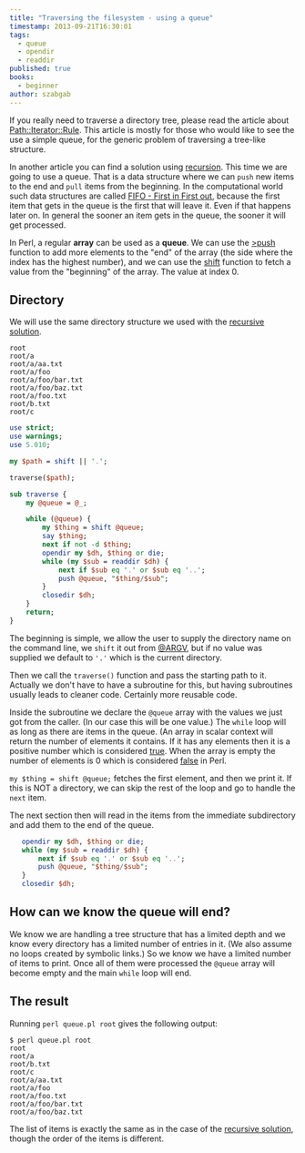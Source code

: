 ```yaml
---
title: "Traversing the filesystem - using a queue"
timestamp: 2013-09-21T16:30:01
tags:
  - queue
  - opendir
  - readdir
published: true
books:
  - beginner
author: szabgab
---
```



If you really need to traverse a directory tree, please read the
article about [Path::Iterator::Rule](/finding-files-in-a-directory-using-perl).
This article is mostly for those who would like to see the use a simple queue,
for the generic problem of traversing a tree-like structure.


In another article you can find a solution using [recursion](/recursive-subroutines).
This time we are going to use a queue. That is a data structure where we can `push`
new items to the end and `pull` items from the beginning. In the computational world
such data structures are called [FIFO - First in First out](http://en.wikipedia.org/wiki/FIFO),
because the first item that gets in the queue is the first that will leave it. Even if that happens
later on. In general the sooner an item gets in the queue, the sooner it will get processed. 

In Perl, a regular **array** can be used as a **queue**. We can use the
[>push](/manipulating-perl-arrays) function to
add more elements to the "end" of the array (the side where the index has the highest number),
and we can use the [shift](/manipulating-perl-arrays) function to fetch a value
from the "beginning" of the array. The value at index 0.

## Directory

We will use the same directory structure we used with the
[recursive solution](/recursive-subroutines).

```
root
root/a
root/a/aa.txt
root/a/foo
root/a/foo/bar.txt
root/a/foo/baz.txt
root/a/foo.txt
root/b.txt
root/c
```


```perl
use strict;
use warnings;
use 5.010;

my $path = shift || '.';

traverse($path);

sub traverse {
    my @queue = @_;

    while (@queue) {
        my $thing = shift @queue;
        say $thing;
        next if not -d $thing;
        opendir my $dh, $thing or die;
        while (my $sub = readdir $dh) {
            next if $sub eq '.' or $sub eq '..';
            push @queue, "$thing/$sub";
        }
        closedir $dh;
    }
    return;
}
```

The beginning is simple, we allow the user to supply the directory name on
the command line, we `shift` it out from [@ARGV](/argv-in-perl),
but if no value was supplied we default to `'.'` which is the current directory.

Then we call the `traverse()` function and pass the starting path to it.
Actually we don't have to have a subroutine for this, but having subroutines usually
leads to cleaner code. Certainly more reusable code.

Inside the subroutine we declare the `@queue` array with the values
we just got from the caller. (In our case this will be one value.)
The `while` loop will as long as there are items in the queue.
(An array in scalar context will return the number of elements it contains.
If it has any elements then it is a positive number which is considered
[true](/boolean-values-in-perl). When the array
is empty the number of elements is 0 which is considered
[false](/boolean-values-in-perl) in Perl.

`my $thing = shift @queue;` fetches the first element, and then we print it.
If this is NOT a directory, we can skip the rest of the loop and go to handle
the `next` item.

The next section then will read in the items from the immediate subdirectory
and add them to the end of the queue.

```perl
   opendir my $dh, $thing or die;
   while (my $sub = readdir $dh) {
       next if $sub eq '.' or $sub eq '..';
       push @queue, "$thing/$sub";
   }
   closedir $dh;
```

## How can we know the queue will end?

We know we are handling a tree structure that has a limited depth
and we know every directory has a limited number of entries in it.
(We also assume no loops created by symbolic links.)
So we know we have a limited number of items to print.
Once all of them were processed the `@queue` array will
become empty and the main `while` loop will end.

## The result

Running `perl queue.pl root` gives the following output:

```
$ perl queue.pl root
root
root/a
root/b.txt
root/c
root/a/aa.txt
root/a/foo
root/a/foo.txt
root/a/foo/bar.txt
root/a/foo/baz.txt
```

The list of items is exactly the same as in the case of the
[recursive solution](/recursive-subroutines), though the
order of the items is different.

